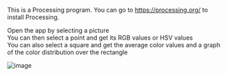 This is a Processing program.
You can go to https://processing.org/ to install Processing.

Open the app by selecting a picture  
You can then select a point and get its RGB values or HSV values  
You can also select a square and get the average color values and a graph of the color distribution over the rectangle  

![image](https://github.com/Ixilthrin/ColorLab/assets/4062069/41336c1f-cbf1-4451-be37-d6ef3cd6195a)
